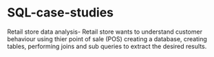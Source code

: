 # SQL-case-studies
Retail store data analysis- Retail store wants to understand customer behaviour using thier point of sale (POS)
creating a database, creating tables, performing joins and sub queries to extract the desired results.
